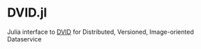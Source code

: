 # DVID.jl
Julia interface to [DVID](https://github.com/janelia-flyem/dvid) for Distributed, Versioned, Image-oriented Dataservice
